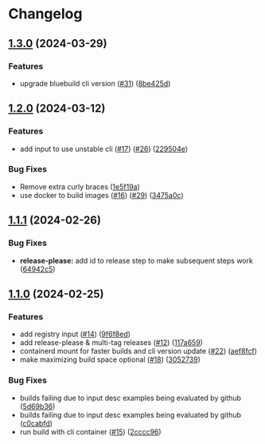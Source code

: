 # Changelog

## [1.3.0](https://github.com/blue-build/github-action/compare/v1.2.0...v1.3.0) (2024-03-29)


### Features

* upgrade bluebuild cli version ([#31](https://github.com/blue-build/github-action/issues/31)) ([8be425d](https://github.com/blue-build/github-action/commit/8be425d5fd6bd1b3009b0cdbff35e4be2970de00))

## [1.2.0](https://github.com/blue-build/github-action/compare/v1.1.1...v1.2.0) (2024-03-12)


### Features

* add input to use unstable cli ([#17](https://github.com/blue-build/github-action/issues/17)) ([#26](https://github.com/blue-build/github-action/issues/26)) ([229504e](https://github.com/blue-build/github-action/commit/229504e5e1755dbd7b800a074f9800d88a46fc85))


### Bug Fixes

* Remove extra curly braces ([1e5f19a](https://github.com/blue-build/github-action/commit/1e5f19ac32e372e81e967a62f88cbd8b9bedfd1f))
* use docker to build images ([#16](https://github.com/blue-build/github-action/issues/16)) ([#29](https://github.com/blue-build/github-action/issues/29)) ([3475a0c](https://github.com/blue-build/github-action/commit/3475a0c8e793c7460b42f62c2d970edf2e3918b6))

## [1.1.1](https://github.com/blue-build/github-action/compare/v1.1.0...v1.1.1) (2024-02-26)


### Bug Fixes

* **release-please:** add id to release step to make subsequent steps work ([64942c5](https://github.com/blue-build/github-action/commit/64942c55e35e567dbd20df06f4583fe4004d9749))

## [1.1.0](https://github.com/blue-build/github-action/compare/v1.0.2...v1.1.0) (2024-02-25)


### Features

* add registry input ([#14](https://github.com/blue-build/github-action/issues/14)) ([9f6f8ed](https://github.com/blue-build/github-action/commit/9f6f8ed00bfc382d4027cb5626ed4e19908c9a5b))
* add release-please & multi-tag releases ([#12](https://github.com/blue-build/github-action/issues/12)) ([117a659](https://github.com/blue-build/github-action/commit/117a659ca3ce9c9b34d623acec1d392736d8158a))
* containerd mount for faster builds and cli version update ([#22](https://github.com/blue-build/github-action/issues/22)) ([aef8fcf](https://github.com/blue-build/github-action/commit/aef8fcff7a91c37eaa543269f8f0cab4dceab374))
* make maximizing build space optional ([#18](https://github.com/blue-build/github-action/issues/18)) ([3052739](https://github.com/blue-build/github-action/commit/305273971b397c8e9a73524600ec63672ed95227))


### Bug Fixes

* builds failing due to input desc examples being evaluated by github ([5d69b36](https://github.com/blue-build/github-action/commit/5d69b367446f05598400038a52eab06dc81bdf56))
* builds failing due to input desc examples being evaluated by github ([c0cabfd](https://github.com/blue-build/github-action/commit/c0cabfd6f6517e49a001ffbe2bd8d11d8d1af212))
* run build with cli container ([#15](https://github.com/blue-build/github-action/issues/15)) ([2cccc96](https://github.com/blue-build/github-action/commit/2cccc962ad4daae4741671898a494351a35a9af7))
